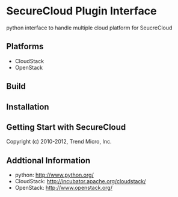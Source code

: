 # SecureCloud Plugin Interface

python interface to handle multiple cloud platform for SeucreCloud

## Platforms

- CloudStack
- OpenStack

## Build

## Installation

## Getting Start with SecureCloud

Copyright (c) 2010-2012, Trend Micro, Inc.

## Addtional Information
* python: <http://www.python.org/>
* CloudStack: <http://incubator.apache.org/cloudstack/>
* OpenStack: <http://www.openstack.org/>